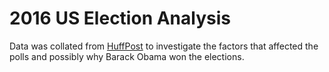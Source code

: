# 2016 US Election Analysis
Data was collated from [HuffPost](https://elections.huffingtonpost.com/pollster) to investigate the factors that affected the polls and possibly why Barack Obama won the elections.
